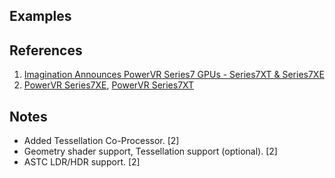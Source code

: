 
## Examples

## References

1. [Imagination Announces PowerVR Series7 GPUs - Series7XT & Series7XE](https://www.anandtech.com/show/8706/imagination-announces-powervr-series7-gpus-series7xt-series7xe)
2. [PowerVR Series7XE](https://web.archive.org/web/20190530120224/https://www.imgtec.com/graphics-processors/powervr-series7xe/), [PowerVR Series7XT](https://web.archive.org/web/20190530120224/https://www.imgtec.com/graphics-processors/powervr-series7xt/)

## Notes

* Added Tessellation Co-Processor. [2]
* Geometry shader support, Tessellation support (optional). [2]
* ASTC LDR/HDR support. [2]

